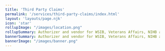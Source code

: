 ```yaml
---
title: 'Third Party Claims'
permalink: '/services/third-party-claims/index.html'
layout: 'layouts/page.njk'
icon: 'star'
rollupImage: "/images/location.png"
rollupSummary: Authorizer and vendor for WSIB, Veterans Affairs, NIHB and most third party insurances.
bannerSummary: Authorizer and vendor for WSIB, Veterans Affairs, NIHB and most third party insurances.
bannerImage: "/images/banner.png"
---
```

